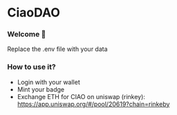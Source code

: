 # CiaoDAO

### **Welcome 👋**
Replace the .env file with your data

### **How to use it?**
- Login with your wallet
- Mint your badge
- Exchange ETH for CIAO on uniswap (rinkey): https://app.uniswap.org/#/pool/20619?chain=rinkeby
